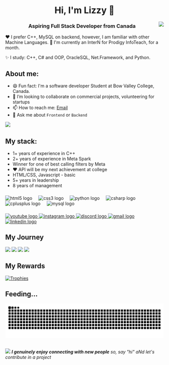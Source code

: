 <h1 align="center">Hi, I'm  Lizzy 👋 </h1>
<img align="right" src="https://visitor-badge.laobi.icu/badge?page_id=taozhi8833998.taozhi883398&left_color=royalblue&right_color=black"  />
<h3 align="center">Aspiring Full Stack Developer from Canada </h3>

❤️ I prefer C++, MySQL on backend, however, I am familiar with other Machine Languages.
🤔 I'm currently an InterN for Prodigy InfoTeach, for a month.

✨ I study: C++, C# and OOP, OracleSQL, Net.Framework, and Python.



## About me:
- 😄 Fun fact: I'm a software developer Student at Bow Valley College, Canada.
- 🔭 I’m looking to collaborate on commercial projects, volunteering for startups
- 📫 How to reach me: [Email](leiziane.trevisna@gmail.com)
- 💬 Ask me about `Frontend` or `Backend`


<img src="https://github.com/Anmol-Baranwal/Cool-GIFs-For-GitHub/assets/74038190/80728820-e06b-4f96-9c9e-9df46f0cc0a5" width="500">


## My stack:
- 1+ years of experience in C++
- 2+ years of experience in Meta Spark
- Winner for one of best calling filters by Meta
- ❤️ API will be my next achievement at college
- HTML/CSS, Javascript - basic
- 5+ years in leadership
- 8 years of management



###

<div align="left">
  <img src="https://cdn.jsdelivr.net/gh/devicons/devicon/icons/html5/html5-original.svg" height="30" alt="html5 logo"  />
  <img width="12" />
  <img src="https://cdn.jsdelivr.net/gh/devicons/devicon/icons/css3/css3-original.svg" height="30" alt="css3 logo"  />
  <img width="12" />
  <img src="https://cdn.jsdelivr.net/gh/devicons/devicon/icons/python/python-original.svg" height="30" alt="python logo"  />
  <img width="12" />
  <img src="https://cdn.jsdelivr.net/gh/devicons/devicon/icons/csharp/csharp-original.svg" height="30" alt="csharp logo"  />
  <img width="12" />
  <img src="https://cdn.jsdelivr.net/gh/devicons/devicon/icons/cplusplus/cplusplus-original.svg" height="30" alt="cplusplus logo"  />
  <img width="12" />
  <img src="https://cdn.jsdelivr.net/gh/devicons/devicon/icons/mysql/mysql-original.svg" height="30" alt="mysql logo"  />
</div>

###

<div align="left">
  <a href="https://www.youtube.com/@lizzy_trevisan" target="_blank">
    <img src="https://img.shields.io/static/v1?message=Youtube&logo=youtube&label=&color=FF0000&logoColor=white&labelColor=&style=for-the-badge" height="35" alt="youtube logo"  />
  </a>
  <a href="lizzy_trevisan" target="_blank">
    <img src="https://img.shields.io/static/v1?message=Instagram&logo=instagram&label=&color=E4405F&logoColor=white&labelColor=&style=for-the-badge" height="35" alt="instagram logo"  />
  </a>
  <a href="leiziane.trevisan" target="_blank">
    <img src="https://img.shields.io/static/v1?message=Discord&logo=discord&label=&color=7289DA&logoColor=white&labelColor=&style=for-the-badge" height="35" alt="discord logo"  />
  </a>
  <a href="leiziane.trevisan@gmail.com" target="_blank">
    <img src="https://img.shields.io/static/v1?message=Gmail&logo=gmail&label=&color=D14836&logoColor=white&labelColor=&style=for-the-badge" height="35" alt="gmail logo"  />
  </a>
  <a href="https://www.linkedin.com/in/leiziane-trevisan-dardin/" target="_blank">
    <img src="https://img.shields.io/static/v1?message=LinkedIn&logo=linkedin&label=&color=0077B5&logoColor=white&labelColor=&style=for-the-badge" height="35" alt="linkedin logo"  />
  </a>
</div>

## My Journey
<div>
  <img width="440px" src="https://github-readme-stats.vercel.app/api?username=LizzyTrevisan&show_icons=true&theme=onedark">
  <img width="385px" src="https://github-readme-stats.anuraghazra1.vercel.app/api/top-langs/?username=LizzyTrevisan&layout=compact&theme=onedark" />
  <img width="440px" src="https://github-readme-activity-graph.vercel.app/graph?username=LizzyTrevisan&theme=github">
  <img width="385px" src="https://github-readme-streak-stats.herokuapp.com/?user=LizzyTrevisan&theme=onedark" />
</div>

## My Rewards
[![Trophies](https://github-profile-trophy.vercel.app/?username=LizzyTrevisan&theme=onedark)](https://github.com/ryo-ma/github-profile-trophy)

## Feeding...
![Snake animation](https://raw.githubusercontent.com/LizzyTrevisan/LizzyTrevisan/output/github-contribution-grid-snake-dark.svg)

##
<img src="https://media.giphy.com/media/LnQjpWaON8nhr21vNW/giphy.gif" width="60"> <em><b>I genuinely enjoy connecting with new people</b> so, say "hi" aNd let's contribute in a project


